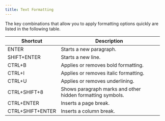 ```yaml
---
title: Text Formatting
---
```

The key combinations that allow you to apply formatting options quickly are listed in the following table.

| Shortcut | Description |
|---|---|
| ENTER | Starts a new paragraph. |
| SHIFT+ENTER | Starts a new line. |
| CTRL+B | Applies or removes bold formatting. |
| CTRL+I | Applies or removes italic formatting. |
| CTRL+U | Applies or removes underlining. |
| CTRL+SHIFT+8 | Shows paragraph marks and other hidden formatting symbols. |
| CTRL+ENTER | Inserts a page break. |
| CTRL+SHIFT+ENTER | Inserts a column break. |
